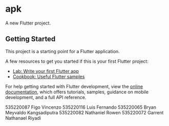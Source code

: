 # apk

A new Flutter project.

## Getting Started

This project is a starting point for a Flutter application.

A few resources to get you started if this is your first Flutter project:

- [Lab: Write your first Flutter app](https://docs.flutter.dev/get-started/codelab)
- [Cookbook: Useful Flutter samples](https://docs.flutter.dev/cookbook)

For help getting started with Flutter development, view the
[online documentation](https://docs.flutter.dev/), which offers tutorials,
samples, guidance on mobile development, and a full API reference.

535220087 Figo Vincenzo 
535220116 Luis Fernando
535220065 Bryan Meyvaldo Kangsadiputra
535220082 Nathaniel Rowen 
535220072 Garrent Nathanael Riyadi